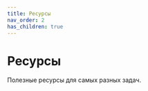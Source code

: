 ```yaml
---
title: Ресурсы
nav_order: 2
has_children: true
---
```


# Ресурсы

Полезные ресурсы для самых разных задач.  
